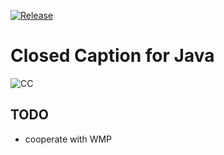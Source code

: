 [![Release](https://jitpack.io/v/umjammer/vavi-media-cc.svg)](https://jitpack.io/#umjammer/vavi-media-cc)

# Closed Caption for Java

![CC](https://lh3.googleusercontent.com/Siroy_ONsJpDCFFOaTGpaBP2OZLnzLzVyEHT1i4oOEw81EHTYzxSk_z_f3OES8I9gjhqnQHMOa10G1yOxyKmkl3gC-ZOR8sglh5CKYe8GcPsLvp0KcCjIgxrCMrCX4DmdgJEyzb6xA=w2400)

## TODO


  * cooperate with WMP
